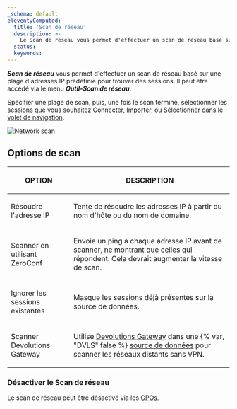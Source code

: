 ```yaml
---
_schema: default
eleventyComputed:
  title: 'Scan de réseau'
  description: >-
    Le Scan de réseau vous permet d'effectuer un scan de réseau basé sur une plage d'adresses IP prédéfinie pour trouver des sessions.
  status:
  keywords:
---
```

***Scan de réseau*** vous permet d'effectuer un scan de réseau basé sur une plage d'adresses IP prédéfinie pour trouver des sessions. Il peut être accédé via le menu ***Outil-Scan de réseau***.

Spécifier une plage de scan, puis, une fois le scan terminé, sélectionner les sessions que vous souhaitez Connecter, [Importer](/rdm/commands/file/import/network-scan/), ou [Sélectionner dans le volet de navigation](/rdm/user-interface/navigation-pane/).

![Network scan](https://cdnweb.devolutions.net/docs/RDMW6078_2024_2.png "Network scan")

## **Options de scan**

<table><thead><tr><th><p><strong>OPTION</strong></p></th><th><p><strong>DESCRIPTION</strong></p></th></tr></thead><tbody><tr><td><p>Résoudre l'adresse IP</p></td><td><p>Tente de résoudre les adresses IP à partir du nom d'hôte ou du nom de domaine.</p></td></tr><tr><td><p>Scanner en utilisant ZeroConf</p></td><td><p>Envoie un ping à chaque adresse IP avant de scanner, ne montrant que celles qui répondent. Cela devrait augmenter la vitesse de scan.</p></td></tr><tr><td><p>Ignorer les sessions existantes</p></td><td><p>Masque les sessions déjà présentes sur la source de données.</p></td></tr><tr><td><p>Scanner Devolutions Gateway</p></td><td><p>Utilise <a href="/dgw/overview/what-is-dgw/">Devolutions Gateway</a> dans une {% var, "DVLS" false %} <a href="rdm/concepts/basic-concepts/data-sources/">source de données</a> pour scanner les réseaux distants sans VPN. </p></td></tr></tbody></table>

### Désactiver le Scan de réseau

Le scan de réseau peut être désactivé via les [GPOs](/rdm/kb/rdm-windows/how-to-articles/group-policies/#disable-network-scan).

&nbsp;

&nbsp;
